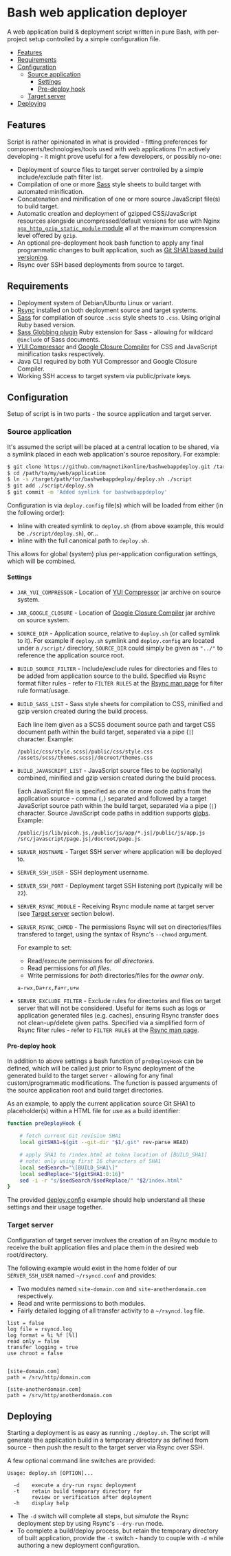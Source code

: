 # Bash web application deployer
A web application build & deployment script written in pure Bash, with per-project setup controlled by a simple configuration file.

- [Features](#features)
- [Requirements](#requirements)
- [Configuration](#configuration)
	- [Source application](#source-application)
		- [Settings](#settings)
		- [Pre-deploy hook](#pre-deploy-hook)
	- [Target server](#target-server)
- [Deploying](#deploying)

## Features
Script is rather opinionated in what is provided - fitting preferences for components/technologies/tools used with web applications I'm actively developing - it might prove useful for a few developers, or possibly no-one:

- Deployment of source files to target server controlled by a simple include/exclude path filter list.
- Compilation of one or more [Sass](http://sass-lang.com/) style sheets to build target with automated minification.
- Concatenation and minification of one or more source JavaScript file(s) to build target.
- Automatic creation and deployment of gzipped CSS/JavaScript resources alongside uncompressed/default versions for use with Nginx [`ngx_http_gzip_static_module` module](http://nginx.org/en/docs/http/ngx_http_gzip_static_module.html) all at the maximum compression level offered by `gzip`.
- An optional pre-deployment hook bash function to apply any final programmatic changes to built application, such as [Git SHA1 based build versioning](#pre-deploy-hook).
- Rsync over SSH based deployments from source to target.

## Requirements
- Deployment system of Debian/Ubuntu Linux or variant.
- [Rsync](https://download.samba.org/pub/rsync/rsync.html) installed on both deployment source and target systems.
- [Sass](http://sass-lang.com) for compilation of source `.scss` style sheets to `.css`. Using original Ruby based version.
- [Sass Globbing plugin](https://github.com/chriseppstein/sass-globbing) Ruby extension for Sass - allowing for wildcard `@include` of Sass documents.
- [YUI Compressor](http://yui.github.io/yuicompressor/) and [Google Closure Compiler](https://developers.google.com/closure/compiler/) for CSS and JavaScript minification tasks respectively.
- Java CLI required by both YUI Compressor and Google Closure Compiler.
- Working SSH access to target system via public/private keys.

## Configuration
Setup of script is in two parts - the source application and target server.

### Source application
It's assumed the script will be placed at a central location to be shared, via a symlink placed in each web application's source repository. For example:

```sh
$ git clone https://github.com/magnetikonline/bashwebappdeploy.git /target/path/for/bashwebappdeploy
$ cd /path/to/my/web/application
$ ln -s /target/path/for/bashwebappdeploy/deploy.sh ./script
$ git add ./script/deploy.sh
$ git commit -m 'Added symlink for bashwebappdeploy'
```

Configuration is via `deploy.config` file(s) which will be loaded from either (in the following order):
- Inline with created symlink to `deploy.sh` (from above example, this would be `./script/deploy.sh`), or...
- Inline with the full canonical path to `deploy.sh`.

This allows for global (system) plus per-application configuration settings, which will be combined.

#### Settings
- `JAR_YUI_COMPRESSOR` - Location of [YUI Compressor](http://yui.github.io/yuicompressor/) jar archive on source system.
- `JAR_GOOGLE_CLOSURE` - Location of [Google Closure Compiler](https://developers.google.com/closure/compiler/) jar archive on source system.
- `SOURCE_DIR` - Application source, relative to `deploy.sh` (or called symlink to it). For example if `deploy.sh` symlink and `deploy.config` are located under a `/script/` directory, `SOURCE_DIR` could simply be given as `"../"` to reference the application source root.
- `BUILD_SOURCE_FILTER` - Include/exclude rules for directories and files to be added from application source to the build. Specified via Rsync format filter rules - refer to `FILTER RULES` at the [Rsync man page](https://download.samba.org/pub/rsync/rsync.html) for filter rule format/usage.
- `BUILD_SASS_LIST` - Sass style sheets for compilation to CSS, minified and gzip version created during the build process.

	Each line item given as a SCSS document source path and target CSS document path within the build target, separated via a pipe (`|`) character. Example:

	```
	/public/css/style.scss|/public/css/style.css
	/assets/scss/themes.scss|/docroot/themes.css
	```

- `BUILD_JAVASCRIPT_LIST` - JavaScript source files to be (optionally) combined, minified and gzip version created during the build process.

	Each JavaScript file is specified as one or more code paths from the application source - comma (`,`) separated and followed by a target JavaScript source path within the build target, separated via a pipe (`|`) character. Source JavaScript code paths in addition supports [globs](https://en.wikipedia.org/wiki/Glob_(programming)). Example:

	```
	/public/js/lib/picoh.js,/public/js/app/*.js|/public/js/app.js
	/src/javascript/page.js|/docroot/page.js
	```

- `SERVER_HOSTNAME` - Target SSH server where application will be deployed to.
- `SERVER_SSH_USER` - SSH deployment username.
- `SERVER_SSH_PORT` - Deployment target SSH listening port (typically will be `22`).
- `SERVER_RSYNC_MODULE` - Receiving Rsync module name at target server (see [Target server](#target-server) section below).
- `SERVER_RSYNC_CHMOD` - The permissions Rsync will set on directories/files transfered to target, using the syntax of Rsync's `--chmod` argument.

	For example to set:
	* Read/execute permissions for _all directories_.
	* Read permissions for _all files_.
	* Write permissions for _both_ directories/files for the *owner only*.

	```
	a-rwx,Da+rx,Fa+r,u+w
	```

- `SERVER_EXCLUDE_FILTER` - Exclude rules for directories and files on target server that will not be considered. Useful for items such as logs or application generated files (e.g. caches), ensuring Rsync transfer does not clean-up/delete given paths. Specified via a simplified form of Rsync filter rules - refer to `FILTER RULES` at the [Rsync man page](https://download.samba.org/pub/rsync/rsync.html).

#### Pre-deploy hook
In addition to above settings a bash function of `preDeployHook` can be defined, which will be called just prior to Rsync deployment of the generated build to the target server - allowing for any final custom/programmatic modifications. The function is passed arguments of the source application root and build target directories.

As an example, to apply the current application source Git SHA1 to placeholder(s) within a HTML file for use as a build identifier:

```sh
function preDeployHook {

	# fetch current Git revision SHA1
	local gitSHA1=$(git --git-dir "$1/.git" rev-parse HEAD)

	# apply SHA1 to /index.html at token location of [BUILD_SHA1]
	# note: only using first 16 characters of SHA1
	local sedSearch="\[BUILD_SHA1\]"
	local sedReplace="${gitSHA1:0:16}"
	sed -i -r "s/$sedSearch/$sedReplace/" "$2/index.html"
}
```

The provided [deploy.config](example/script/deploy.config) example should help understand all these settings and their usage together.

### Target server
Configuration of target server involves the creation of an Rsync module to receive the built application files and place them in the desired web root/directory.

The following example would exist in the home folder of our `SERVER_SSH_USER` named `~/rsyncd.conf` and provides:
- Two modules named `site-domain.com` and `site-anotherdomain.com` respectively.
- Read and write permissions to both modules.
- Fairly detailed logging of all transfer activity to a `~/rsyncd.log` file.

```
list = false
log file = rsyncd.log
log format = %i %f [%l]
read only = false
transfer logging = true
use chroot = false


[site-domain.com]
path = /srv/http/domain.com

[site-anotherdomain.com]
path = /srv/http/anotherdomain.com
```

## Deploying
Starting a deployment is as easy as running `./deploy.sh`. The script will generate the application build in a temporary directory as defined from source - then push the result to the target server via Rsync over SSH.

A few optional command line switches are provided:

```
Usage: deploy.sh [OPTION]...

  -d    execute a dry-run rsync deployment
  -t    retain build temporary directory for
        review or verification after deployment
  -h    display help
```

- The `-d` switch will complete all steps, but _simulate_ the Rsync deployment step by using Rsync's `--dry-run` mode.
- To complete a build/deploy process, but retain the temporary directory of built application, provide the `-t` switch - handy to couple with `-d` while authoring a new deployment configuration.
